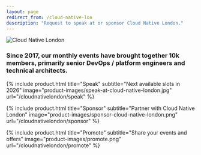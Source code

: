 ```yaml
---
layout: page
redirect_from: /cloud-native-lon
description: "Request to speak at or sponsor Cloud Native London."
---
```

<div class="hero">
<div class="hero-media">
<img src="https://secure.meetupstatic.com/photos/event/4/5/f/7/highres_462557911.jpeg" alt="Cloud Native London" class="hero-image">
</div>
<div class="hero-content-text">
  <div class="hero-text">
    <h3>Since 2017, our monthly events have brought together 10k members, primarily senior DevOps / platform engineers and technical architects.</h3>
  </div>
</div>
</div>

<div class="products">

{% include product.html title="Speak" subtitle="Next available slots in 2026" image="product-images/speak-at-cloud-native-london.jpg" url="/cloudnativelondon/speak" %}

{% include product.html title="Sponsor" subtitle="Partner with Cloud Native London" image="product-images/sponsor-cloud-native-london.png" url="/cloudnativelondon/sponsor" %}

{% include product.html title="Promote" subtitle="Share your events and offers" image="product-images/promote.png" url="/cloudnativelondon/promote" %}

</div>
